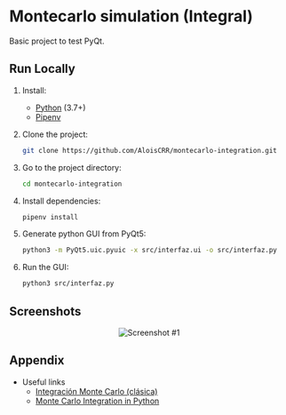 # Montecarlo simulation (Integral)

Basic project to test PyQt.

## Run Locally

1. Install:

   - [Python](https://www.python.org/downloads/) (3.7+)
   - [Pipenv](https://pipenv-es.readthedocs.io/)

1. Clone the project:

   ```bash
   git clone https://github.com/AloisCRR/montecarlo-integration.git
   ```

1. Go to the project directory:

   ```bash
   cd montecarlo-integration
   ```

1. Install dependencies:

   ```bash
   pipenv install
   ```

1. Generate python GUI from PyQt5:

   ```bash
   python3 -m PyQt5.uic.pyuic -x src/interfaz.ui -o src/interfaz.py
   ```

1. Run the GUI:

   ```bash
   python3 src/interfaz.py
   ```

## Screenshots

<p align="center">
  <img src="https://github.com/AloisCRR/montecarlo-simulation-integral/blob/master/screenshots/screenshot.png" alt="Screenshot #1">
</p>

## Appendix

- Useful links
  - [Integración Monte Carlo (clásica)](https://rubenfcasal.github.io/simbook/integraci%C3%B3n-monte-carlo-cl%C3%A1sica.html)
  - [Monte Carlo Integration in Python](http://barnesanalytics.com/monte-carlo-integration-in-python)
